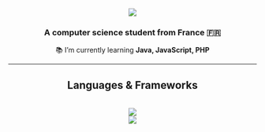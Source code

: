 
<h1 align="center">
    <img src="https://readme-typing-svg.herokuapp.com/?font=Righteous&size=35&center=true&vCenter=true&width=500&height=70&duration=4000&lines=Hi+👋;+I'm+16ur+!;" />
</h1>

<h3 align="center">A computer science student from France 🇫🇷</h3>



<div align="center">

 📚 I’m currently learning **Java, JavaScript, PHP**
 
 </div>



 <hr/>

  <h2 align="center">Languages & Frameworks</h2>
<br/>
<div align="center">
    <img src="https://skillicons.dev/icons?i=cpp,qt,python,html,css,bootstrap,mysql" /><br>
     <img src="https://skillicons.dev/icons?i=github,linux,bash,git,vim" /><br>

</div>
